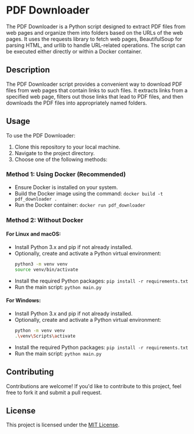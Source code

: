 # PDF Downloader

The PDF Downloader is a Python script designed to extract PDF files from web pages and organize them into folders based on the URLs of the web pages. It uses the requests library to fetch web pages, BeautifulSoup for parsing HTML, and urllib to handle URL-related operations. The script can be executed either directly or within a Docker container.

## Description

The PDF Downloader script provides a convenient way to download PDF files from web pages that contain links to such files. It extracts links from a specified web page, filters out those links that lead to PDF files, and then downloads the PDF files into appropriately named folders.

## Usage

To use the PDF Downloader:

1. Clone this repository to your local machine.
2. Navigate to the project directory.
3. Choose one of the following methods:

### Method 1: Using Docker (Recommended)

- Ensure Docker is installed on your system.
- Build the Docker image using the command: `docker build -t pdf_downloader .`
- Run the Docker container: `docker run pdf_downloader`

### Method 2: Without Docker

#### For Linux and macOS:

- Install Python 3.x and pip if not already installed.
- Optionally, create and activate a Python virtual environment:
  ```bash
  python3 -m venv venv
  source venv/bin/activate
  ```
- Install the required Python packages: `pip install -r requirements.txt`
- Run the main script: `python main.py`

#### For Windows:

- Install Python 3.x and pip if not already installed.
- Optionally, create and activate a Python virtual environment:
  ```bash
  python -m venv venv
  .\venv\Scripts\activate
  ```
- Install the required Python packages: `pip install -r requirements.txt`
- Run the main script: `python main.py`

## Contributing

Contributions are welcome! If you'd like to contribute to this project, feel free to fork it and submit a pull request.

## License

This project is licensed under the [MIT License](LICENSE).
